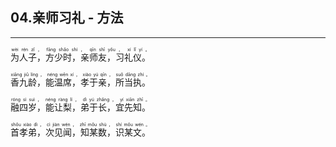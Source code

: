 ## 04.亲师习礼 - 方法
---
<div>

<p>
<ruby><rb> 为人子，方少时，亲师友，习礼仪。 </rb> <rt>wèi  rén  zǐ ， fāng  shǎo  shí ， qīn  shī  yǒu ， xí  lǐ  yí 。</rt></ruby><BR></p>

<p>
<ruby><rb> 香九龄，能温席，孝于亲，所当执。 </rb> <rt>xiāng  jiǔ  líng ， néng  wēn  xí ， xiào  yú  qīn ， suǒ  dāng  zhí 。</rt></ruby><BR></p>

<p>
<ruby><rb> 融四岁，能让梨，弟于长，宜先知。 </rb> <rt>róng  sì  suì ， néng  ràng  lí ， dì  yú  zhǎng ， yí  xiān  zhī 。</rt></ruby><BR></p>

<p>
<ruby><rb> 首孝弟，次见闻，知某数，识某文。 </rb> <rt>shǒu  xiào  dì ， cì  jiàn  wén ， zhī  mǒu  shù ， shí  mǒu  wén 。</rt></ruby><BR></p>

</div>
